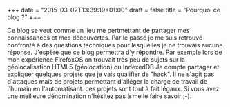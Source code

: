 +++
date = "2015-03-02T13:39:19+01:00"
draft = false
title = "Pourquoi ce blog ?"
+++

Ce blog se veut comme un lieu me pertmettant de partager mes connaissances et mes découvertes. Par le passé je me suis retrouvé confronté à des questions techniques pour lesquelles je ne trouvais aucune réponse. J'espère que ce blog permettra d'y répondre. Par exemple lors de mon expérience FirefoxOS on trouvait très peu de sujets sur la géolocalisation HTML5 (géolocation) ou IndexedDB Je compte partager et expliquer quelques projets que je vais qualifier de "hack". Il ne s'agit pas d'attaques mais de projets permettant d'alléger la charge de travail de l'humain en l'automatisant. ces projets sont tout à fait légaux. Si vous avez une meilleure dénomination n'hésitez pas à me le faire savoir ;-).